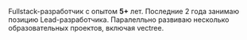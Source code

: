 Fullstack-разработчик с опытом **5+** лет. 
Последние 2 года занимаю позицию Lead-разработчика.
Паралелльно развиваю несколько образовательных проектов, включая vectree.
